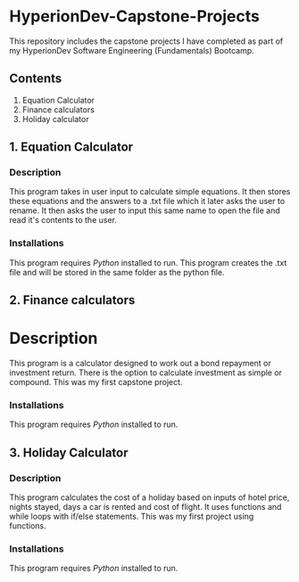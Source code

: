 # HyperionDev-Capstone-Projects
This repository includes the capstone projects I have completed as part of my HyperionDev Software Engineering (Fundamentals) Bootcamp.

## Contents
1. Equation Calculator
2. Finance calculators
3. Holiday calculator

## 1. Equation Calculator

### Description
This program takes in user input to calculate simple equations. 
It then stores these equations and the answers to a .txt file which it later asks the user to rename.
It then asks the user to input this same name to open the file and read it's contents to the user.

### Installations
This program requires *Python* installed to run.
This program creates the .txt file and will be stored in the same folder as the python file.

## 2. Finance calculators

# Description
This program is a calculator designed to work out a bond repayment or investment return. 
There is the option to calculate investment as simple or compound.
This was my first capstone project.

### Installations
This program requires *Python* installed to run.

## 3. Holiday Calculator

### Description
This program calculates the cost of a holiday based on inputs of hotel price, nights stayed, days a car is rented and cost of flight.
It uses functions and while loops with if/else statements.
This was my first project using functions.

### Installations
This program requires *Python* installed to run.
